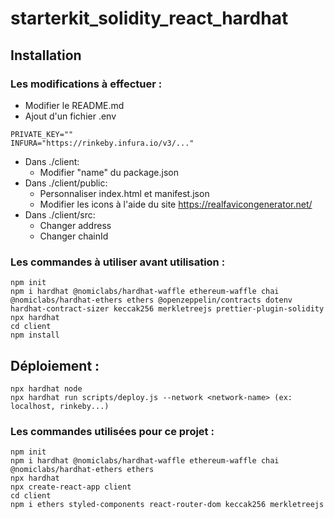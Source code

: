 # starterkit_solidity_react_hardhat
## Installation
### Les modifications à effectuer :
* Modifier le README.md
* Ajout d'un fichier .env
```
PRIVATE_KEY=""
INFURA="https://rinkeby.infura.io/v3/..."
```

* Dans ./client:
  - Modifier "name" du package.json
* Dans ./client/public:
  - Personnaliser index.html et manifest.json
  - Modifier les icons à l'aide du site https://realfavicongenerator.net/
* Dans ./client/src:
  - Changer address
  - Changer chainId

### Les commandes à utiliser avant utilisation :
```
npm init
npm i hardhat @nomiclabs/hardhat-waffle ethereum-waffle chai @nomiclabs/hardhat-ethers ethers @openzeppelin/contracts dotenv hardhat-contract-sizer keccak256 merkletreejs prettier-plugin-solidity
npx hardhat
cd client
npm install
```

## Déploiement :
```
npx hardhat node
npx hardhat run scripts/deploy.js --network <network-name> (ex: localhost, rinkeby...)
```

### Les commandes utilisées pour ce projet :
```
npm init
npm i hardhat @nomiclabs/hardhat-waffle ethereum-waffle chai @nomiclabs/hardhat-ethers ethers
npx hardhat
npx create-react-app client
cd client
npm i ethers styled-components react-router-dom keccak256 merkletreejs
```